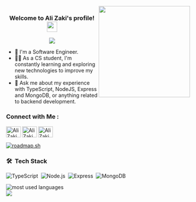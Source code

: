 
<img width="250" align="right" src="https://c.tenor.com/_DOBjnGspYAAAAAM/code-coding.gif">

<h3 align="center">
  Welcome to Ali Zaki's profile!
  <img src="https://media.giphy.com/media/hvRJCLFzcasrR4ia7z/giphy.gif" width="28">
</h3>

<!-- Typing SVG by DenverCoder1 - https://github.com/DenverCoder1/readme-typing-svg -->
<p align="center">
  <a href="https://github.com/DenverCoder1/readme-typing-svg"><img src="https://readme-typing-svg.herokuapp.com/?lines=Back-End%20Engineer;Always%20learning%20new%20things&font=Fira%20Code&center=true&width=440&height=45&color=f75c7e&vCenter=true&size=22"></a>
</p> 

- 🏢 I'm a Software Engineer.
- 👨‍💻 As a CS student, I'm constantly learning and exploring new technologies to improve my skills.
- 💬 Ask me about my experience with TypeScript, NodeJS, Express and MongoDB, or anything related to backend development.

### Connect with Me :
<p align="left" dir="auto">
  <a href="https://www.linkedin.com/in/alimostafazaki/" rel="nofollow"><img align="center" src="https://raw.githubusercontent.com/rahuldkjain/github-profile-readme-generator/master/src/images/icons/Social/linked-in-alt.svg" alt="Ali Zaki" height="30" width="40" style="max-width: 100%;"></a>
  <a href="https://twitter.com/AliMostafaZaki" rel="nofollow"><img align="center" src="https://raw.githubusercontent.com/rahuldkjain/github-profile-readme-generator/master/src/images/icons/Social/twitter.svg" alt="Ali Zaki" height="30" width="40" style="max-width: 100%;"></a>
  <a href="https://www.facebook.com/AliMostafaZaki" rel="nofollow"><img align="center" src="https://raw.githubusercontent.com/rahuldkjain/github-profile-readme-generator/master/src/images/icons/Social/facebook.svg" alt="Ali Zaki" height="30" width="40" style="max-width: 100%;"></a>
</p>

<a href="https://roadmap.sh"><img src="https://api.roadmap.sh/v1-badge/tall/64419c14e272577374936be2?variant=dark" alt="roadmap.sh"/></a>

### 🛠 &nbsp;Tech Stack
![TypeScript](https://img.shields.io/badge/-TypeScript-05122A?style=flat&logo=typescript)&nbsp;
![Node.js](https://img.shields.io/badge/-Node.js-05122A?style=flat&logo=node.js&logoColor=339933)&nbsp;
![Express](https://img.shields.io/badge/-Express-05122A?style=flat&logo=Express)&nbsp;
![MongoDB](https://img.shields.io/badge/-MongoDB-05122A?style=flat&logo=MongoDB)&nbsp;

<img align="left" src="https://github-readme-stats.vercel.app/api/top-langs?username=AliMostafaZaki&show_icons=true&locale=en&layout=compact&theme=radical" alt="most used languages" />

<br><a><img src="https://komarev.com/ghpvc/?username=AliMostafaZaki&style=for-the-badge"></a>
